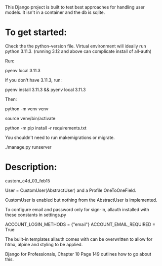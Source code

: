 
This Django project is built to test best approaches for handling user models. It isn't in a container and the db is sqlite.

# To get started:

Check the the python-version file. Virtual environment will ideally run python 3.11.3. (running 3.12 and above can complicate install of all-auth) 

Run:

pyenv local 3.11.3

If you don't have 3.11.3, run: 

pyenv install 3.11.3 && pyenv local 3.11.3

Then:

python -m venv venv

source venv/bin/activate

python -m pip install -r requirements.txt

You shouldn't need to run makemigrations or migrate. 

./manage.py runserver




# Description:

custom_c4d_03_feb15

User = CustomUser(AbstractUser) and a Profile OneToOneField. 


CustomUser is enabled but nothing from the AbstractUser is implemented. 

To configure email and password only for sign-in, allauth installed with these constants in settings.py 

ACCOUNT_LOGIN_METHODS = {"email"}
ACCOUNT_EMAIL_REQUIRED = True


The built-in templates allauth comes with can be overwritten to allow for htmx, alpine and styling to be applied. 

Django for Professionals, Chapter 10 Page 149 outlines how to go about this.
